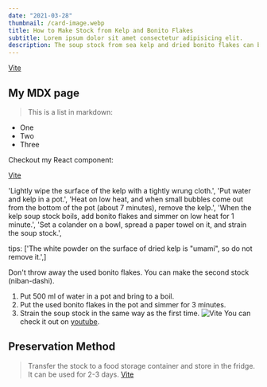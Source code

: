 ```yaml
---
date: "2021-03-28"
thumbnail: /card-image.webp
title: How to Make Stock from Kelp and Bonito Flakes
subtitle: Lorem ipsum dolor sit amet consectetur adipisicing elit.
description: The soup stock from sea kelp and dried bonito flakes can be used in many Japanese food such as miso soup, soba, udon, and stew.
---
```


[Vite](/blog_1.png)

## My MDX page

> This is a list in markdown:

- One
- Two
- Three

Checkout my React component:

[Vite](/vite.png)

'Lightly wipe the surface of the kelp with a tightly wrung cloth.',
'Put water and kelp in a pot.',
'Heat on low heat, and when small bubbles come out from the bottom of the pot (about 7 minutes), remove the kelp.',
'When the kelp soup stock boils, add bonito flakes and simmer on low heat for 1 minute.',
'Set a colander on a bowl, spread a paper towel on it, and strain the soup stock.',

tips: ['The white powder on the surface of dried kelp is "umami", so do not remove
it.',]

Don't throw away the used bonito flakes. You can make the second stock (niban-dashi).

1. Put 500 ml of water in a pot and bring to a boil.
2. Put the used bonito flakes in the pot and simmer for 3 minutes.
3. Strain the soup stock in the same way as the first time.
   ![Vite](/app.png)
   You can check it out on [youtube](https://youtu.be/6Lxdp1R40EY).

## Preservation Method

> Transfer the stock to a food storage container and store in the fridge. It can be used for 2-3 days.
> [Vite](/blog_1.png)
